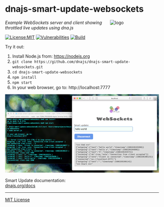 # dnajs-smart-update-websockets
<img src=https://dnajs.org/graphics/dnajs-logo.png align=right width=160 alt=logo>

_Example WebSockets server and client showing throttled live updates using dna.js_

[![License:MIT](https://img.shields.io/badge/License-MIT-blue.svg)](https://dnajs.org/license)
[![Vulnerabilities](https://snyk.io/test/github/dnajs/dnajs-smart-update-websockets/badge.svg)](https://snyk.io/test/github/dnajs/dnajs-smart-update-websockets)
[![Build](https://travis-ci.org/dnajs/dnajs-smart-update-websockets.svg)](https://travis-ci.org/dnajs/dnajs-smart-update-websockets)

Try it out:

1. Install Node.js from: https://nodejs.org
1. `git clone https://github.com/dnajs/dnajs-smart-update-websockets.git`
1. `cd dnajs-smart-update-websockets`
1. `npm install`
1. `npm start`
1. In your web browser, go to: http://localhost:7777

![screenshot](screenshot.png)

Smart Update documentation:<br>
[dnajs.org/docs](https://dnajs.org/docs/#event-smart)

---
[MIT License](LICENSE.txt)
